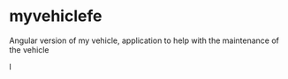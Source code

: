 # myvehiclefe
Angular version of my vehicle, application to help with the maintenance of the vehicle

l
